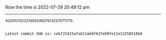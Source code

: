 Now the time is 2022-07-29 20:49:12 pm

---

<small>402010102221492046076142570711715</small>

```txt

Latest commit SHA is: ceb725415afab11ad4f637e69fe11e13258518b8
```
